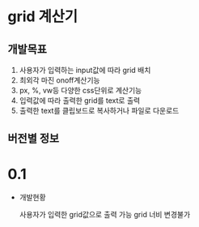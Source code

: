 grid 계산기
==========
개발목표
--------
1. 사용자가 입력하는 input값에 따라 grid 배치
2. 최외각 마진 onoff계산기능
3. px, %, vw등 다양한 css단위로 계산기능
4. 입력값에 따라 출력한 grid를 text로 출력
5. 출력한 text를 클립보드로 복사하거나 파일로 다운로드

버전별 정보
-----
# 0.1
* 개발현황
    
    사용자가 입력한 grid값으로 출력 가능
    grid 너비 변경불가
